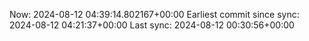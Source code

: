 Now: 2024-08-12 04:39:14.802167+00:00 Earliest commit since sync: 2024-08-12 04:21:37+00:00 Last sync: 2024-08-12 00:30:56+00:00
